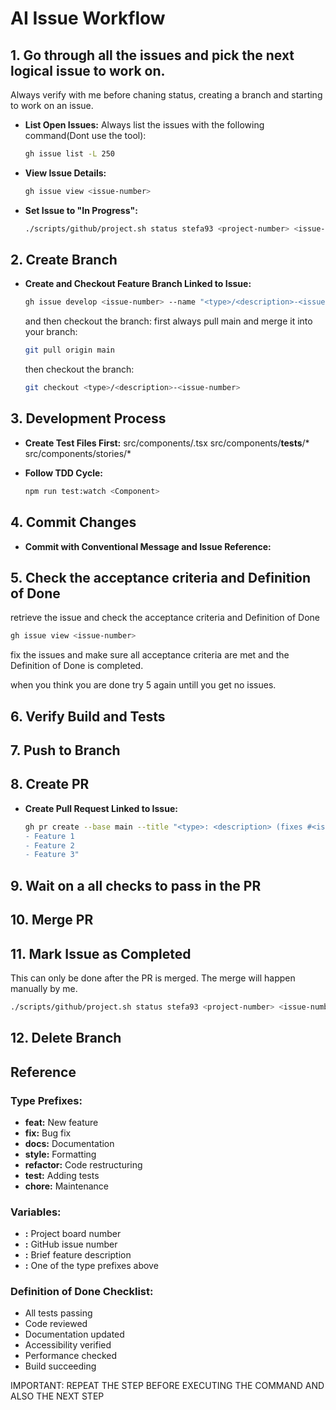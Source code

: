 # AI Issue Workflow

## 1. Go through all the issues and pick the next logical issue to work on.
Always verify with me before chaning status, creating a branch and starting to work on an issue.

- **List Open Issues:**
Always list the issues with the following command(Dont use the tool):
  ```bash
  gh issue list -L 250
  ```

- **View Issue Details:**
  ```bash
  gh issue view <issue-number>
  ```

- **Set Issue to "In Progress":**
  ```bash
  ./scripts/github/project.sh status stefa93 <project-number> <issue-number> " In Progress"
  ```

## 2. Create Branch

- **Create and Checkout Feature Branch Linked to Issue:**
  ```bash
  gh issue develop <issue-number> --name "<type>/<description>-<issue-number>"
  ```

  and then checkout the branch:
  first always pull main and merge it into your branch:
  ```bash
  git pull origin main
  ```
  then checkout the branch:
  ```bash
  git checkout <type>/<description>-<issue-number>
  ```

## 3. Development Process

- **Create Test Files First:**
  src/components/<Component>.tsx
  src/components/__tests__/*
  src/components/stories/*

- **Follow TDD Cycle:**
  ```bash
  npm run test:watch <Component>
  ```

## 4. Commit Changes

- **Commit with Conventional Message and Issue Reference:**


## 5. Check the acceptance criteria and Definition of Done 
  retrieve the issue and check the acceptance criteria and Definition of Done 
  ```bash
  gh issue view <issue-number>
  ```

  fix the issues and make sure all acceptance criteria are met and the Definition of Done is completed.

  when you think you are done try 5 again untill you get no issues.

## 6. Verify Build and Tests

## 7. Push to Branch

## 8. Create PR

- **Create Pull Request Linked to Issue:**
  ```bash
  gh pr create --base main --title "<type>: <description> (fixes #<issue-number>)" --body "Implements:
  - Feature 1
  - Feature 2
  - Feature 3"
  ```

## 9. Wait on a all checks to pass in the PR

## 10. Merge PR

## 11. Mark Issue as Completed
This can only be done after the PR is merged. The merge will happen manually by me.
  ```bash
  ./scripts/github/project.sh status stefa93 <project-number> <issue-number> "Done"
  ```

## 12. Delete Branch

## Reference

### Type Prefixes:
- **feat:** New feature
- **fix:** Bug fix
- **docs:** Documentation
- **style:** Formatting
- **refactor:** Code restructuring
- **test:** Adding tests
- **chore:** Maintenance

### Variables:
- **<project-number>:** Project board number
- **<issue-number>:** GitHub issue number
- **<description>:** Brief feature description
- **<type>:** One of the type prefixes above

### Definition of Done Checklist:
- All tests passing
- Code reviewed
- Documentation updated
- Accessibility verified
- Performance checked
- Build succeeding

IMPORTANT: REPEAT THE STEP BEFORE EXECUTING THE COMMAND AND ALSO THE NEXT STEP